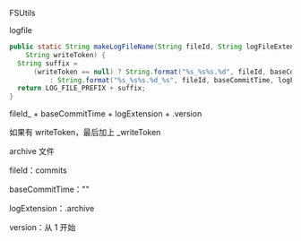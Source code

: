 FSUtils

logfile

```java
public static String makeLogFileName(String fileId, String logFileExtension, String baseCommitTime, int version,
    String writeToken) {
  String suffix =
      (writeToken == null) ? String.format("%s_%s%s.%d", fileId, baseCommitTime, logFileExtension, version)
          : String.format("%s_%s%s.%d_%s", fileId, baseCommitTime, logFileExtension, version, writeToken);
  return LOG_FILE_PREFIX + suffix;
}
```

fileId_ + baseCommitTime + logExtension + .version

如果有 writeToken，最后加上 _writeToken



archive 文件

fileId：commits

baseCommitTime：""

logExtension：.archive

version：从 1 开始